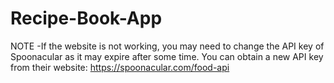 # Recipe-Book-App

NOTE -If the website is not working, you may need to change the API key of Spoonacular as it may expire after some time. You can obtain a new API key from their website: https://spoonacular.com/food-api
